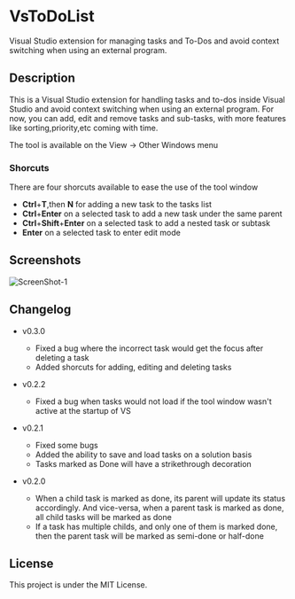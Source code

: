 # VsToDoList

Visual Studio extension for managing tasks and To-Dos and avoid context switching when using an external program.

## Description
This is a Visual Studio extension for handling tasks and to-dos inside Visual Studio and avoid context switching when using an external program. For now, you can add, edit and remove tasks and sub-tasks, with more features like sorting,priority,etc coming with time.

The tool is available on the View -> Other Windows menu

### Shorcuts
There are four shorcuts available to ease the use of the tool window
* **Ctrl**+**T**,then **N** for adding  a new task to the tasks list
* **Ctrl**+**Enter** on a selected task to add a new task under the same parent
* **Ctrl**+**Shift**+**Enter** on a selected task to add a nested task or subtask
* **Enter** on a selected task to enter edit mode

## Screenshots

![ScreenShot-1](https://i1.visualstudiogallery.msdn.s-msft.com/3a791b9b-7dcc-4b19-bdc3-4bbd7f3c1061/image/file/275206/1/screenshot-1.png)

## Changelog
* v0.3.0
  * Fixed a bug where the incorrect task would get the focus after deleting a task
  * Added shorcuts for adding, editing and deleting tasks 
* v0.2.2
  * Fixed a bug when tasks would not load if the tool window wasn't active at the startup of VS
* v0.2.1
  * Fixed some bugs
  * Added the ability to save and load tasks on a solution basis
  * Tasks marked as Done will have a strikethrough decoration
  
* v0.2.0
  * When a child task is marked as done, its parent will update its status accordingly. And vice-versa, when a parent task is marked as done, all child tasks will be marked as done
  * If a task has multiple childs, and only one of them is marked done, then the parent task will be marked as semi-done or half-done
   


## License
This project is under the MIT License.
